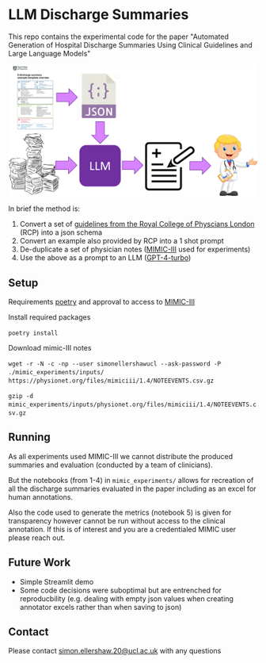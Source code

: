 # LLM Discharge Summaries

This repo contains the experimental code for the paper "Automated Generation of Hospital Discharge Summaries Using Clinical Guidelines and Large Language Models"

![Method Diagrame](figures/end_to_end.png)

In brief the method is:
1. Convert a set of [guidelines from the Royal College of Physcians London](https://www.rcplondon.ac.uk/guidelines-policy/improving-discharge-summaries-learning-resource-materials) (RCP) into a json schema
1. Convert an example also provided by RCP into a 1 shot prompt
1. De-duplicate a set of physician notes ([MIMIC-III](https://physionet.org/content/mimiciii/1.4/) used for experiments)
1. Use the above as a prompt to an LLM ([GPT-4-turbo](https://platform.openai.com/docs/models/gpt-4-and-gpt-4-turbo))

## Setup

Requirements [poetry](https://python-poetry.org/docs/) and approval to access to [MIMIC-III](https://physionet.org/content/mimiciii/1.4/)

Install required packages

`poetry install`

Download mimic-III notes

`wget -r -N -c -np --user simonellershawucl --ask-password -P ./mimic_experiments/inputs/ https://physionet.org/files/mimiciii/1.4/NOTEEVENTS.csv.gz`

`gzip -d mimic_experiments/inputs/physionet.org/files/mimiciii/1.4/NOTEEVENTS.csv.gz`

## Running

As all experiments used MIMIC-III we cannot distribute the produced summaries and evaluation (conducted by a team of clinicians).

But the notebooks (from 1-4) in `mimic_experiments/` allows for recreation of all the discharge summaries evaluated in the paper including as an excel for human annotations.

Also the code used to generate the metrics (notebook 5) is given for transparency however cannot be run without access to the clinical annotation. If this is of interest and you are a credentialed MIMIC user please reach out.


## Future Work

- Simple Streamlit demo
- Some code decisions were suboptimal but are entrenched for reproducbility (e.g. dealing with empty json values when creating annotator excels rather than when saving to json)

## Contact

Please contact <simon.ellershaw.20@ucl.ac.uk> with any questions
